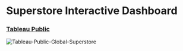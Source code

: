 # Superstore Interactive Dashboard

### [Tableau Public](https://public.tableau.com/views/GlobalSuperstore_16699069114160/SuperstoreDashboard?:language=en-US&:display_count=n&:origin=viz_share_link)

![Tableau-Public-Global-Superstore](https://user-images.githubusercontent.com/117008370/207029619-73c8d2ef-816b-4e3d-a6e5-d96d8f2ee877.gif)
